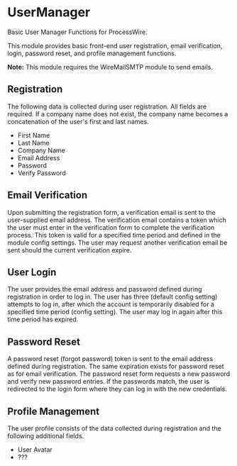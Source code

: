 # UserManager
Basic User Manager Functions for ProcessWire.

This module provides basic front-end user registration, email verification, login, password reset, and profile management functions.

**Note:** This module requires the WireMailSMTP module to send emails.

## Registration
The following data is collected during user registration. All fields are required. If a company name does not exist, the company name becomes a concatenation of the user's first and last names.
* First Name
* Last Name
* Company Name
* Email Address
* Password
* Verify Password

## Email Verification
Upon submitting the registration form, a verification email is sent to the user-supplied email address. The verification email contains a token which the user must enter in the verification form to complete the verification process. This token is valid for a specified time period and defined in the module config settings. The user may request another verification email be sent should the current verification expire.

## User Login
The user provides the email address and password defined during registration in order to log in. The user has three (default config setting) attempts to log in, after which the account is temporarily disabled for a specified time period (config setting). The user may log in again after this time period has expired.

## Password Reset
A password reset (forgot password) token is sent to the email address defined during registration. The same expiration exists for password reset as for email verification. The password reset form requests a new password and verify new password entries. If the passwords match, the user is redirected to the login form where they can log in with the new credentials.

## Profile Management
The user profile consists of the data collected during registration and the following additional fields.
* User Avatar
* ???
